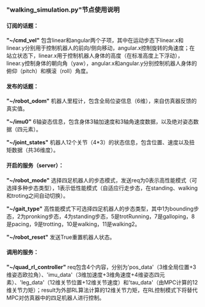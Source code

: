 ### "walking_simulation.py"节点使用说明

#### 订阅的话题：

**"~/cmd_vel"** 包含linear和angular两个子项，其中在运动步态下linear.x和linear.y分别用于控制机器人的前向/侧向移动，angular.x控制旋转的角速度；在站立状态下，linear.x用于控制机器人身体的高度（在标准高度上下浮动），linear.y控制身体的朝向角（yaw），angular.x和angular.y分别控制机器人身体的俯仰（pitch）和横滚（roll）角度。

#### 发布的话题：

**"~/robot_odom"** 机器人里程计，包含全局位姿信息（6维），来自仿真器反馈的真实值。

**"~/imu0"** 6轴姿态信息，包含身体3轴加速度和3轴角速度数据，以及绝对姿态数据（四元素）。

**"~/joint_states"** 机器人12个关节（4*3）的状态信息，包含位置、速度以及扭矩数据（共36维度）。

#### 开启的服务（server）：

**"~/robot_mode"** 选择四足机器人的步态模式，发送req为0表示高性能模式（可选择多种步态类型），1表示低性能模式（自适应行走步态，在standing、walking和troting之间自动切换）。

**"~/gait_type"** 高性能模式下可选择四足机器人的步态类型，其中1为bounding步态，2为pronking步态，4为standing步态，5是trotRunning，7是galloping，8是pacing，9是trotting，10是walking，11是walking2。

**"~/robot_reset"** 发送True重置机器人状态。

#### 调用的服务：

**"~/quad_rl_controller"** req包含4个内容，分别为'pos_data'（3维全局位置+3维姿态欧拉角）、'imu_data'（3维加速度+3维角速度+4维姿态四元素）、'leg_data'（12维关节位置+12维关节速度）和'tau_data'（由MPC计算的12维关节力矩）；result为外部RL算法计算的12维关节力矩，在RL控制模式下将替代MPC对仿真器中的四足机器人进行控制。

